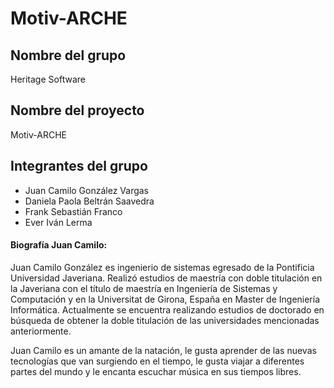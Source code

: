 # Motiv-ARCHE

## Nombre del grupo
Heritage Software

## Nombre del proyecto
Motiv-ARCHE

## Integrantes del grupo
* Juan Camilo González Vargas
* Daniela Paola Beltrán Saavedra
* Frank Sebastián Franco
* Ever Iván Lerma

#### Biografía Juan Camilo:
Juan Camilo González es ingenierio de sistemas egresado de la Pontificia Universidad Javeriana. Realizó estudios de maestría con doble titulación en la Javeriana con el título de maestría en Ingeniería de Sistemas y Computación y en la Universitat de Girona, España en Master de Ingeniería Informática. Actualmente se encuentra realizando estudios de doctorado en búsqueda de obtener la doble titulación de las universidades mencionadas anteriormente.

Juan Camilo es un amante de la natación, le gusta aprender de las nuevas tecnologías que van surgiendo en el tiempo, le gusta viajar a diferentes partes del mundo y le encanta escuchar música en sus tiempos libres. 